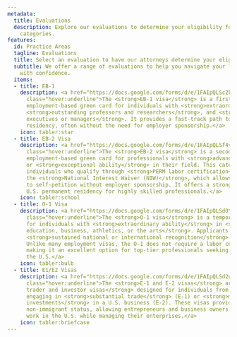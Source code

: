 ```yaml
---
metadata:
  title: Evaluations
  description: Explore our evaluations to determine your eligibility for various visa
    categories.
features:
  id: Practice Areas
  tagline: Evaluations
  title: Select an evaluation to have our attorneys determine your eligibility.
  subtitle: We offer a range of evaluations to help you navigate your legal journey
    with confidence.
  items:
  - title: EB-1
    description: <a href="https://docs.google.com/forms/d/e/1FAIpQLSc2kfzfZtMMtMg_6jqbXimctxLojZAYtvGkrP1tArAJeHl62Q/viewform?usp=dialog"
      class="hover:underline">The <strong>EB-1 visa</strong> is a first-preference
      employment-based green card for individuals with <strong>extraordinary ability</strong>,
      <strong>outstanding professors and researchers</strong>, and <strong>multinational
      executives or managers</strong>. It provides a fast-track path to permanent
      residency, often without the need for employer sponsorship.</a>
    icon: tabler:star
  - title: EB-2 Visa
    description: <a href="https://docs.google.com/forms/d/e/1FAIpQLSf4v-1uXNd20vROXq9TphhHQ5HQLmTkfKj5cvYCcnH7CdtHVg/viewform?usp=header"
      class="hover:underline">The <strong>EB-2 visa</strong> is a second-preference
      employment-based green card for professionals with <strong>advanced degrees</strong>
      or <strong>exceptional ability</strong> in their field. This category includes
      individuals who qualify through <strong>PERM labor certification</strong> or
      the <strong>National Interest Waiver (NIW)</strong>, which allows some applicants
      to self-petition without employer sponsorship. It offers a strong pathway to
      U.S. permanent residency for highly skilled professionals.</a>
    icon: tabler:school
  - title: O-1 Visa
    description: <a href="https://docs.google.com/forms/d/e/1FAIpQLSd0YF4pkkX7e7ZkX51V695B2PZTQFtMxJpGqqplicuAD32qqg/viewform?usp=header"
      class="hover:underline">The <strong>O-1 visa</strong> is a temporary work visa
      for individuals with <strong>extraordinary ability</strong> in <strong>science,
      education, business, athletics, or the arts</strong>. Applicants must demonstrate
      <strong>sustained national or international recognition</strong> in their field.
      Unlike many employment visas, the O-1 does not require a labor certification,
      making it an excellent option for top-tier professionals seeking to work in
      the U.S.</a>
    icon: tabler:bulb
  - title: E1/E2 Visas
    description: <a href="https://docs.google.com/forms/d/e/1FAIpQLSd2uIDJ0b7oTD8svanf2Z3eGdLaiv7aPMY0U5xxLlw2Ae_YEA/viewform?usp=header"
      class="hover:underline">The <strong>E-1 and E-2 visas</strong> are <strong>treaty
      trader and investor visas</strong> designed for individuals from treaty countries
      engaging in <strong>substantial trade</strong> (E-1) or <strong>making significant
      investments</strong> in a U.S. business (E-2). These visas provide a renewable,
      non-immigrant status, allowing entrepreneurs and business owners to live and
      work in the U.S. while managing their enterprises.</a>
    icon: tabler:briefcase
---
```

